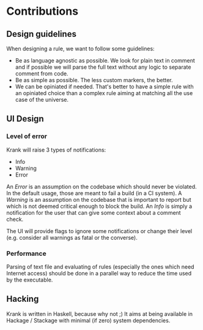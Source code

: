 # Contributions

## Design guidelines

When designing a rule, we want to follow some guidelines:

- Be as language agnostic as possible. We look for plain text in comment and if possible we will
  parse the full text without any logic to separate comment from code.
- Be as simple as possible. The less custom markers, the better.
- We can be opiniated if needed. That's better to have a simple rule with an opiniated choice than a
  complex rule aiming at matching all the use case of the universe.

## UI Design

### Level of error

Krank will raise 3 types of notifications:

- Info
- Warning
- Error

An *Error* is an assumption on the codebase which should never be violated. In the default usage,
those are meant to fail a build (in a CI system).
A *Warning* is an assumption on the codebase that is important to report but which is not deemed
critical enough to block the build.
An *Info* is simply a notification for the user that can give some context about a comment check.

The UI will provide flags to ignore some notifications or change their level (e.g. consider all
warnings as fatal or the converse).

### Performance

Parsing of text file and evaluating of rules (especially the ones which need Internet access) should
be done in a parallel way to reduce the time used by the executable.

## Hacking

Krank is written in Haskell, because why not ;) It aims at being available in Hackage / Stackage
with minimal (if zero) system dependencies.
